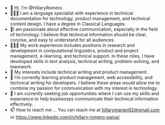 - 👋 Hi, I’m @HillaryRomero. 
- 👩🏻‍🎓 I am a language specialist with experience in technical documentation for technology, product management, and technical content design. I have a degree in Classical Languages. 
- 💞️I am passionate about effective communication, especially in the field of technology. I believe that technical information should be clear, concise, and easy to understand for all audiences.
- 👩🏻‍💻 My work experience includes positions in research and development in computational linguistics, product and project management, e-learning, and technical support. In these roles, I have developed skills in text analysis, technical writing, problem-solving, and teamwork.
- 👀 My interests include technical writing and product management.
- 🌱 I’m currently learning product management, web accessibility, and technical writing for developers. I believe these areas would allow me to combine my passion for communication with my interest in technology.
- 🚀 I am currently seeking job opportunities where I can use my skills and experience to help businesses communicate their technical information effectively.
- 📫 How to reach me ... You can reach me at hillarymarian92@gmail.com or https://www.linkedin.com/in/hillary-romero-paiva/


